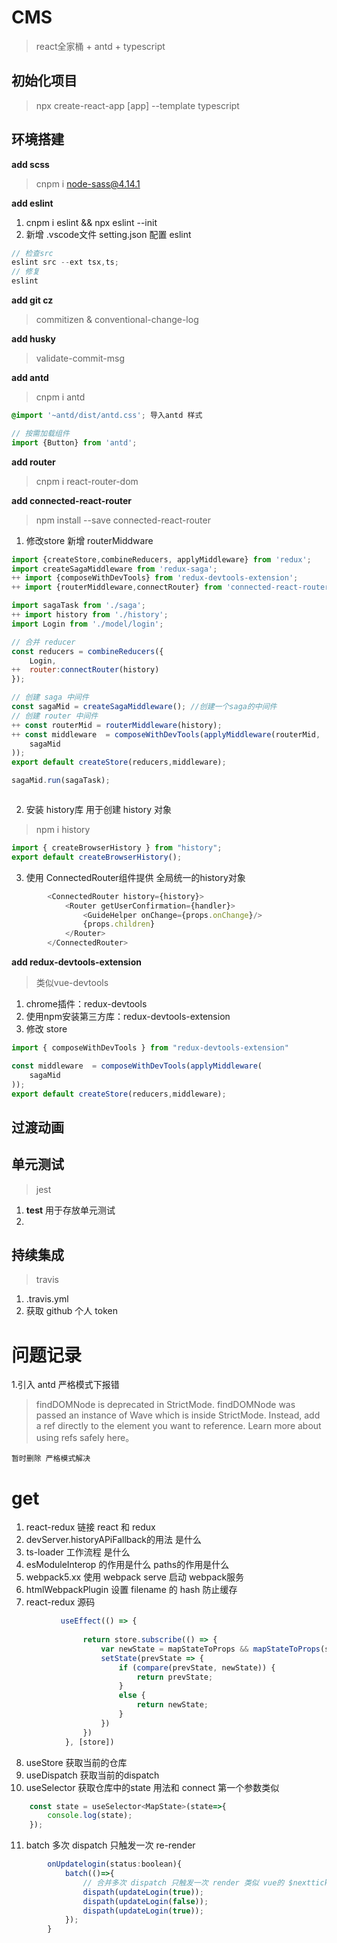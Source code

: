 # CMS 

> react全家桶 + antd + typescript 

## 初始化项目 

> npx create-react-app [app] --template typescript

## 环境搭建

**add scss**

> cnpm i node-sass@4.14.1

**add eslint**

1. cnpm i eslint && npx eslint --init
2. 新增 .vscode文件 setting.json 配置 eslint

```js
// 检查src
eslint src --ext tsx,ts;
// 修复
eslint 
```

**add git cz**
<!-- todo -->
> commitizen & conventional-change-log 

**add husky**
<!-- todo -->
> validate-commit-msg 

**add antd**

> cnpm i antd 

```scss
@import '~antd/dist/antd.css'; 导入antd 样式
```

```js
// 按需加载组件
import {Button} from 'antd';
```

**add router**

> cnpm i react-router-dom


**add connected-react-router**

> npm install --save connected-react-router
1. 修改store 新增 routerMiddware 
```js
import {createStore,combineReducers, applyMiddleware} from 'redux';
import createSagaMiddleware from 'redux-saga';
++ import {composeWithDevTools} from 'redux-devtools-extension';
++ import {routerMiddleware,connectRouter} from 'connected-react-router';

import sagaTask from './saga';
++ import history from './history';
import Login from './model/login';

// 合并 reducer
const reducers = combineReducers({
	Login,
++ 	router:connectRouter(history)
});

// 创建 saga 中间件
const sagaMid = createSagaMiddleware(); //创建一个saga的中间件
// 创建 router 中间件
++ const routerMid = routerMiddleware(history);
++ const middleware  = composeWithDevTools(applyMiddleware(routerMid,
	sagaMid
));
export default createStore(reducers,middleware);

sagaMid.run(sagaTask);



```
2. 安装 history库 用于创建 history 对象
> npm i history
```js
import { createBrowserHistory } from "history";
export default createBrowserHistory();
```

3. 使用 ConnectedRouter组件提供 全局统一的history对象 

```js
		<ConnectedRouter history={history}>
			<Router getUserConfirmation={handler}>
				<GuideHelper onChange={props.onChange}/>
				{props.children}
			</Router>
		</ConnectedRouter>
```
**add redux-devtools-extension**

> 类似vue-devtools
1. chrome插件：redux-devtools
2. 使用npm安装第三方库：redux-devtools-extension
3. 修改 store

```js
import { composeWithDevTools } from "redux-devtools-extension"

const middleware  = composeWithDevTools(applyMiddleware(
	sagaMid
));
export default createStore(reducers,middleware);
```

## 过渡动画 


## 单元测试
> jest

1. __test__ 用于存放单元测试
2. 

## 持续集成

> travis

1. .travis.yml
2. 获取 github 个人 token

# 问题记录

1.引入 antd 严格模式下报错 
> findDOMNode is deprecated in StrictMode. findDOMNode was passed an instance of Wave which is inside StrictMode. Instead, add a ref directly to the element you want to reference. Learn more about using refs safely here。 

`暂时删除 严格模式解决`


# get 
1. react-redux 链接 react 和 redux
2. devServer.historyAPiFallback的用法 是什么
3. ts-loader 工作流程 是什么
4. esModuleInterop 的作用是什么 paths的作用是什么 
5. webpack5.xx 使用 webpack serve 启动 webpack服务 
6. htmlWebpackPlugin 设置 filename 的 hash 防止缓存
7. react-redux 源码
```js
           useEffect(() => {
                
                return store.subscribe(() => {
                    var newState = mapStateToProps && mapStateToProps(store.getState());
                    setState(prevState => {
                        if (compare(prevState, newState)) {
                            return prevState;
                        }
                        else {
                            return newState;
                        }
                    })
                })
            }, [store])
```
8. useStore 获取当前的仓库 
9. useDispatch  获取当前的dispatch
10. useSelector 获取仓库中的state 用法和 connect 第一个参数类似
```js
	const state = useSelector<MapState>(state=>{
		console.log(state);
	});
```
11. batch 多次 dispatch 只触发一次 re-render

```js
		onUpdatelogin(status:boolean){
			batch(()=>{
                // 合并多次 dispatch 只触发一次 render 类似 vue的 $nexttick
				dispath(updateLogin(true));
				dispath(updateLogin(false));
				dispath(updateLogin(true));
			});
        }
        
```
